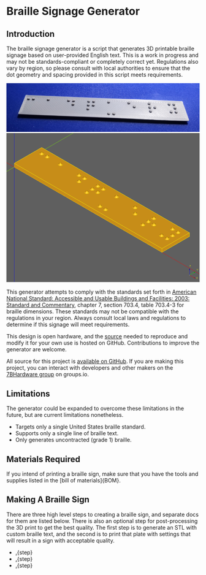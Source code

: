 # Braille Signage Generator

## Introduction

The braille signage generator is a script that generates 3D printable braille signage based on user-provided English text. This is a work in progress and may not be standards-compliant or completely correct yet. Regulations also vary by region, so please consult with local authorities to ensure that the dot geometry and spacing provided in this script meets requirements.

![Finished braille sign](images/braille_sign_generator_finished_product.png)
![Braille generator example rendering](images/braille_signage_generator.png)

This generator attempts to comply with the standards set forth in [American National Standard: Accessible and Usable Buildings and Facilities: 2003: Standard and Commentary](https://bellevuewa.gov/sites/default/files/media/pdf_document/codes_2009ICC_A117.1_read-only.pdf), chapter 7, section 703.4, table 703.4-3 for braille dimensions. These standards may not be compatible with the regulations in your region. Always consult local laws and regulations to determine if this signage will meet requirements.

This design is open hardware, and the [source](https://github.com/7B-Things/braille-signage-generator) needed to reproduce and modify it for your own use is hosted on GitHub. Contributions to improve the generator are welcome.

All source for this project is [available on GitHub](https://github.com/7B-Things/braille-signage-generator). If you are making this project, you can interact with developers and other makers on the [7BHardware group](https://groups.io/g/7bhardware) on groups.io.

## Limitations

The generator could be expanded to overcome these limitations in the future, but are current limitations nonetheless.

* Targets only a single United States braille standard.
* Supports only a single line of braille text.
* Only generates uncontracted (grade 1) braille.


## Materials Required

If you intend of printing a braille sign, make sure that you have the tools and supplies listed in the [bill of materials]{BOM}.

## Making A Braille Sign

There are three high level steps to creating a braille sign, and separate docs for them are listed below. There is also an optional step for post-processing the 3D print to get the best quality. The first step is to generate an STL with custom braille text, and the second is to print that plate with settings that will result in a sign with acceptable quality.

* [.](generate.md){step}
* [.](print.md){step}
* [.](post_processing.md){step}
